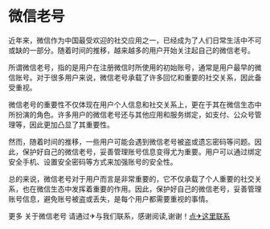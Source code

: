 # 微信老号

近年来，微信作为中国最受欢迎的社交应用之一，已经成为了人们日常生活中不可或缺的一部分。随着时间的推移，越来越多的用户开始关注起自己的微信老号。

所谓微信老号，指的是用户在注册微信时所使用的初始账号，通常是用户最早的微信账号。对于很多用户来说，微信老号承载了许多回忆和重要的社交关系，因此备受重视。

微信老号的重要性不仅体现在用户个人信息和社交关系上，更在于其在微信生态中所扮演的角色。许多用户的微信老号还与其他应用和服务绑定，如支付、公众号管理等，因此更加凸显了其重要性。

然而，随着时间的推移，一些用户可能会遇到微信老号被盗或遗忘密码等问题。因此，保护好自己的微信老号，妥善管理账号信息变得尤为重要。用户可以通过绑定安全手机、设置安全密码等方式来加强账号的安全性。

总的来说，微信老号对于用户而言是非常重要的，它不仅承载了个人重要的社交关系，也在微信生态中发挥着重要的作用。因此，保护好自己的微信老号，妥善管理账号信息，避免账号被盗或丢失，是每个用户都需要重视的事情。

更多 关于微信老号 请通过✈与我们联系，感谢阅读,谢谢！[点✈这里联系](https://jiema.k02.cc)